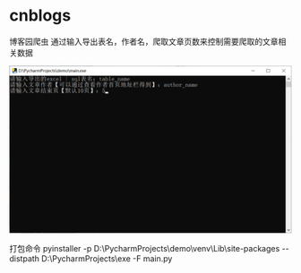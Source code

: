 # cnblogs

博客园爬虫
通过输入导出表名，作者名，爬取文章页数来控制需要爬取的文章相关数据

![Image text](https://github.com/tracyfun/cnblogs/blob/master/pic/20210611182433.png)

打包命令
pyinstaller -p D:\PycharmProjects\demo\venv\Lib\site-packages --distpath D:\PycharmProjects\exe -F main.py
